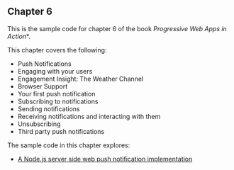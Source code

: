## Chapter 6

This is the sample code for chapter 6 of the book *Progressive Web Apps in Action**.  

This chapter covers the following:

- Push Notifications
- Engaging with your users
- Engagement Insight: The Weather Channel
- Browser Support
- Your first push notification
- Subscribing to notifications
- Sending notifications
- Receiving notifications and interacting with them
- Unsubscribing
- Third party push notifications

The sample code in this chapter explores:

- [A Node.js server side web push notification implementation](https://github.com/deanhume/progressive-web-apps-book/tree/master/chapter-6/push-notifications)
